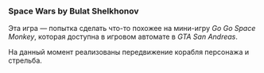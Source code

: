 ### Space Wars by Bulat Shelkhonov

Эта игра — попытка сделать что-то похожее на мини-игру _Go Go Space Monkey_, которая доступна в игровом автомате в _GTA San Andreas_.

На данный момент реализованы передвижение корабля персонажа и стрельба.